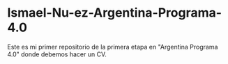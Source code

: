 # Ismael-Nu-ez-Argentina-Programa-4.0
Este es mi primer repositorio de la primera etapa en "Argentina Programa 4.0" donde debemos hacer un CV.

